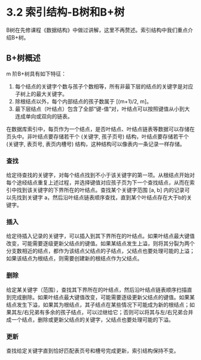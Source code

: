 # 3.2 索引结构-B树和B+树
B树在先修课程《数据结构》中做过讲解，这里不再赘述。索引结构中我们重点介绍B+树。

## B+树概述
m 阶B+树具有如下特征：
1. 每个结点的关键字个数与孩子个数相等，所有非最下层的结点的关键字是对应子树上的最大关键字。
2. 除根结点以外，每个内部结点的孩子数属于 [(m+1)/2, m]。 
3. 最下层结点（叶结点）包含了全部“键-值”对，叶结点可以按照键值从小到大连成单向或双向的链表。

在数据库索引中，每页作为一个结点，是否叶结点、叶结点链表等数据可以存储在页头中。非叶结点要存储若干个 (关键字, 孩子页号) 结构，叶结点要存储若干个 (关键字, 表页号, 表页内槽号) 结构，这种结构可以像表内一条记录一样存储。

### 查找
给定待查找的关键字，对每个结点找到不小于该关键字的第一项。从根结点开始对每个途经结点重复上述过程，并选择键值对应孩子页为下一个查找结点，从而在索引中找到该关键字的下界所在的叶结点。查找某个关键字范围 [a, b] 内的记录可以先找到关键字 a，然后沿叶结点链表顺序查找，直到某个叶结点存在大于b的关键字。

### 插入
给定待插入记录的关键字，可以插入到其下界所在的叶结点。如果叶结点最大键值改变，可能需要逐级更新父结点的键值。如果某结点发生上溢，则将其分裂为两个分支数相近的结点，都作为该结点父结点的子结点，父结点也要处理可能的上溢；如果该结点为根结点，则需要创建新的根结点作为父结点。

### 删除
给定某关键字（范围），查找其下界所在的叶结点，然后沿叶结点链表顺序扫描直到完成删除。如果叶结点最大键值改变，可能需要逐级更新父结点的键值。如果某结点发生下溢，如果其为根结点，其子结点在某些情况下可能成为新的根结点；如果其左/右兄弟有多余的孩子结点，可以过继给它；否则可以将其与左/右兄弟合并成一个结点，删除或更新父结点的关键字，父结点也要处理可能的下溢。

### 更新
查找给定关键字直到恰好匹配表页号和槽号完成更新，索引结构保持不变。